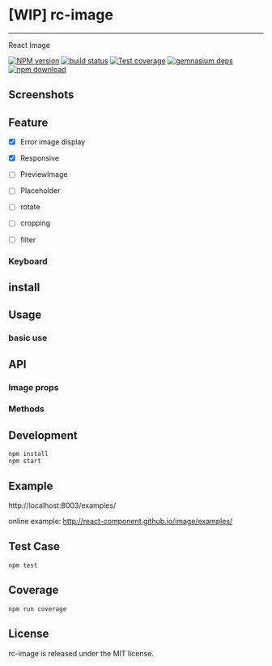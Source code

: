 # [WIP] rc-image
---

React Image

[![NPM version][npm-image]][npm-url]
[![build status][travis-image]][travis-url]
[![Test coverage][coveralls-image]][coveralls-url]
[![gemnasium deps][gemnasium-image]][gemnasium-url]
[![npm download][download-image]][download-url]

[npm-image]: http://img.shields.io/npm/v/rc-img.svg?style=flat-square
[npm-url]: http://npmjs.org/package/rc-img
[travis-image]: https://img.shields.io/travis/react-component/img.svg?style=flat-square
[travis-url]: https://travis-ci.org/react-component/img
[coveralls-image]: https://img.shields.io/coveralls/react-component/img.svg?style=flat-square
[coveralls-url]: https://coveralls.io/r/react-component/img?branch=master
[gemnasium-image]: http://img.shields.io/gemnasium/react-component/img.svg?style=flat-square
[gemnasium-url]: https://gemnasium.com/react-component/img
[node-image]: https://img.shields.io/badge/node.js-%3E=_0.10-green.svg?style=flat-square
[node-url]: http://nodejs.org/download/
[download-image]: https://img.shields.io/npm/dm/rc-img.svg?style=flat-square
[download-url]: https://npmjs.org/package/rc-img

## Screenshots


## Feature
- [x] Error image display
- [x] Responsive
- [ ] PreviewImage
- [ ] Placeholder
- [ ] rotate
- [ ] cropping
- [ ] filter



### Keyboard


## install


## Usage

### basic use


## API

### Image props

### Methods

## Development

```
npm install
npm start
```

## Example

http://localhost:8003/examples/

online example: http://react-component.github.io/image/examples/

## Test Case

```
npm test
```

## Coverage

```
npm run coverage
```


## License

rc-image is released under the MIT license.
